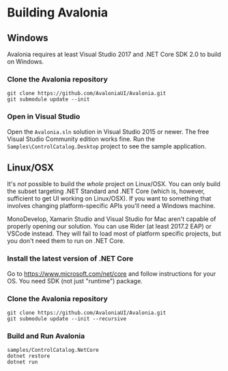# Building Avalonia

## Windows

Avalonia requires at least Visual Studio 2017 and .NET Core SDK 2.0 to build on Windows.

### Clone the Avalonia repository

```
git clone https://github.com/AvaloniaUI/Avalonia.git
git submodule update --init
```

### Open in Visual Studio

Open the `Avalonia.sln` solution in Visual Studio 2015 or newer. The free Visual Studio Community
edition works fine. Run the `Samples\ControlCatalog.Desktop` project to see the sample application.

## Linux/OSX

It's *not* possible to build the *whole* project on Linux/OSX. You can only build the subset targeting .NET Standard and .NET Core (which is, however, sufficient to get UI working on Linux/OSX). If you want to something that involves changing platform-specific APIs you'll need a Windows machine.

MonoDevelop, Xamarin Studio and Visual Studio for Mac aren't capable of properly opening our solution. You can use Rider (at least 2017.2 EAP) or VSCode instead. They will fail to load most of platform specific projects, but you don't need them to run on .NET Core.

### Install the latest version of .NET Core

Go to https://www.microsoft.com/net/core and follow instructions for your OS. You need SDK (not just "runtime") package.

### Clone the Avalonia repository

```
git clone https://github.com/AvaloniaUI/Avalonia.git
git submodule update --init --recursive
```

### Build and Run Avalonia

```
samples/ControlCatalog.NetCore
dotnet restore
dotnet run
```

